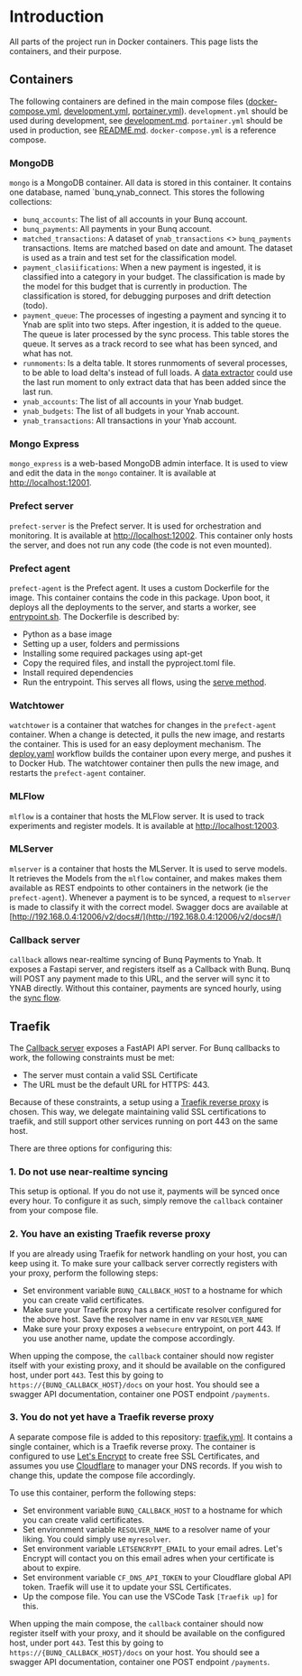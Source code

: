 # Introduction
All parts of the project run in Docker containers. This page lists the containers, and their purpose.

## Containers
The following containers are defined in the main compose files ([docker-compose.yml](../docker/docker-compose.yml), [development.yml](../docker/development.yml), [portainer.yml](../docker/portainer.yaml)). `development.yml` should be used during development, see [development.md](./development.md). `portainer.yml` should be used in production, see [README.md](../README.md). `docker-compose.yml` is a reference compose. 
### MongoDB
`mongo` is a MongoDB container. All data is stored in this container. It contains one database, named `bunq_ynab_connect. This stores the following collections:
- `bunq_accounts`: The list of all accounts in your Bunq account.
- `bunq_payments`: All payments in your Bunq account. 
- `matched_transactions`: A dataset of `ynab_transactions` <> `bunq_payments` transactions. Items are matched based on date and amount. The dataset is used as a train and test set for the classification model.
- `payment_clasiifications`: When a new payment is ingested, it is classified into a category in your budget. The classification is made by the model for this budget that is currently in production. The classification is stored, for debugging purposes and drift detection (todo).
- `payment_queue`: The processes of ingesting a payment and syncing it to Ynab are split into two steps. After ingestion, it is added to the queue. The queue is later processed by the sync process. This table stores the queue. It serves as a track record to see what has been synced, and what has not.
- `runmoments`: Is a delta table. It stores runmoments of several processes, to be able to load delta's instead of full loads. A [data extractor](/bunq_ynab_connect/data/data_extractors/) could use the last run moment to only extract data that has been added since the last run.
- `ynab_accounts`: The list of all accounts in your Ynab budget.
- `ynab_budgets`: The list of all budgets in your Ynab account.
- `ynab_transactions`: All transactions in your Ynab account. 

### Mongo Express
`mongo_express` is a web-based MongoDB admin interface. It is used to view and edit the data in the `mongo` container. It is available at [http://localhost:12001](http://localhost:12001).

### Prefect server
`prefect-server` is the Prefect server. It is used for orchestration and monitoring. It is available at [http://localhost:12002](http://localhost:12002). This container only hosts the server, and does not run any code (the code is not even mounted). 

### Prefect agent
`prefect-agent` is the Prefect agent. It uses a custom Dockerfile for the image. This container contains the code in this package. Upon boot, it deploys all the deployments to the server, and starts a worker, see [entrypoint.sh](/docker/entrypoint.sh).
The Dockerfile is described by:
- Python as a base image
- Setting up a user, folders and permissions
- Installing some required packages using apt-get
- Copy the required files, and install the pyproject.toml file. 
- Install required dependencies
- Run the entrypoint. This serves all flows, using the [serve method](https://docs-3.prefect.io/3.0/deploy/run-flows-in-local-processes). 

### Watchtower
`watchtower` is a container that watches for changes in the `prefect-agent` container. When a change is detected, it pulls the new image, and restarts the container. This is used for an easy deployment mechanism. The [deploy.yaml](/.github/workflows/deploy.yaml) workflow builds the container upon every merge, and pushes it to Docker Hub. The watchtower container then pulls the new image, and restarts the `prefect-agent` container. 

### MLFlow
`mlflow` is a container that hosts the MLFlow server. It is used to track experiments and register models. It is available at [http://localhost:12003](http://localhost:12003).

### MLServer
`mlserver` is a container that hosts the MLServer. It is used to serve models. It retrieves the Models from the `mlflow` container, and makes makes them available as REST endpoints to other containers in the network (ie the `prefect-agent`). Whenever a payment is to be synced, a request to `mlserver` is made to classify it with the correct model. Swagger docs are available at [http://192.168.0.4:12006/v2/docs#/](http://192.168.0.4:12006/v2/docs#/)

### Callback server
`callback` allows near-realtime syncing of Bunq Payments to Ynab. It exposes a Fastapi server, and registers itself as a Callback with Bunq. Bunq will POST any payment made to this URL, and the server will sync it to YNAB directly. Without this container, payments are synced hourly, using the [sync flow](./orchestration.md#deployments).

## Traefik
The [Callback server](#callback-server) exposes a FastAPI API server. For Bunq callbacks to work, the following constraints must be met:
- The server must contain a valid SSL Certificate
- The URL must be the default URL for HTTPS: 443. 

Because of these constraints, a setup using a [Traefik reverse proxy](https://doc.traefik.io/traefik/getting-started/quick-start/) is chosen. This way, we delegate maintaining valid SSL certifications to traefik, and still support other services running on port 443 on the same host. 

There are three options for configuring this:
### 1. Do not use near-realtime syncing
This setup is optional. If you do not use it, payments will be synced once every hour. To configure it as such, simply remove the `callback` container from your compose file. 

### 2. You have an existing Traefik reverse proxy
If you are already using Traefik for network handling on your host, you can keep using it. To make sure your callback server correctly registers with your proxy, perform the following steps:
- Set environment variable `BUNQ_CALLBACK_HOST` to a hostname for which you can create valid certificates.
- Make sure your Traefik proxy has a certificate resolver configured for the above host. Save the resolver name in env var `RESOLVER_NAME`
- Make sure your proxy exposes a `websecure` entrypoint, on port 443. If you use another name, update the compose accordingly. 

When upping the compose, the `callback` container should now register itself with your existing proxy, and it should be available on the configured host, under port `443`. Test this by going to `https://{BUNQ_CALLBACK_HOST}/docs` on your host. You should see a swagger API documentation, container one POST endpoint `/payments`. 

### 3. You do not yet have a Traefik reverse proxy
A separate compose file is added to this repository: [traefik.yml](../docker/traefik.yml). It contains a single container, which is a Traefik reverse proxy. The container is configured to use [Let's Encrypt](https://letsencrypt.org/) to create free SSL Certificates, and assumes you use [Cloudflare](https://www.cloudflare.com/) to manager your DNS records. If you wish to change this, update the compose file accordingly. 

To use this container, perform the following steps:
- Set environment variable `BUNQ_CALLBACK_HOST` to a hostname for which you can create valid certificates.
- Set environment variable `RESOLVER_NAME` to a resolver name of your liking. You could simply use `myresolver`.
- Set environment variable `LETSENCRYPT_EMAIL` to your email adres. Let's Encrypt will contact you on this email adres when your certificate is about to expire. 
- Set environment variable `CF_DNS_API_TOKEN` to your Cloudflare global API token. Traefik will use it to update your SSL Certificates. 
- Up the compose file. You can use the VSCode Task `[Traefik up]` for this. 

When upping the main compose, the `callback` container should now register itself with your proxy, and it should be available on the configured host, under port `443`. Test this by going to `https://{BUNQ_CALLBACK_HOST}/docs` on your host. You should see a swagger API documentation, container one POST endpoint `/payments`. 
